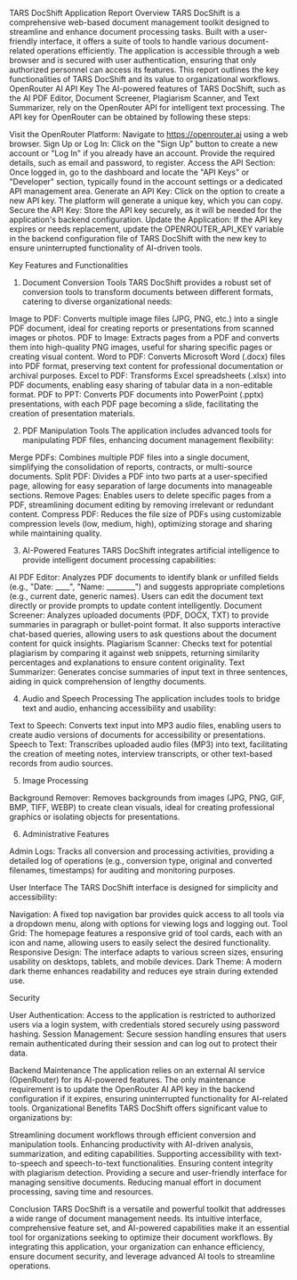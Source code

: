TARS DocShift Application Report
Overview
TARS DocShift is a comprehensive web-based document management toolkit designed to streamline and enhance document processing tasks. Built with a user-friendly interface, it offers a suite of tools to handle various document-related operations efficiently. The application is accessible through a web browser and is secured with user authentication, ensuring that only authorized personnel can access its features. This report outlines the key functionalities of TARS DocShift and its value to organizational workflows.
OpenRouter AI API Key
The AI-powered features of TARS DocShift, such as the AI PDF Editor, Document Screener, Plagiarism Scanner, and Text Summarizer, rely on the OpenRouter API for intelligent text processing. The API key for OpenRouter can be obtained by following these steps:

Visit the OpenRouter Platform: Navigate to https://openrouter.ai using a web browser.
Sign Up or Log In: Click on the "Sign Up" button to create a new account or "Log In" if you already have an account. Provide the required details, such as email and password, to register.
Access the API Section: Once logged in, go to the dashboard and locate the "API Keys" or "Developer" section, typically found in the account settings or a dedicated API management area.
Generate an API Key: Click on the option to create a new API key. The platform will generate a unique key, which you can copy.
Secure the API Key: Store the API key securely, as it will be needed for the application's backend configuration.
Update the Application: If the API key expires or needs replacement, update the OPENROUTER_API_KEY variable in the backend configuration file of TARS DocShift with the new key to ensure uninterrupted functionality of AI-driven tools.

Key Features and Functionalities
1. Document Conversion Tools
TARS DocShift provides a robust set of conversion tools to transform documents between different formats, catering to diverse organizational needs:

Image to PDF: Converts multiple image files (JPG, PNG, etc.) into a single PDF document, ideal for creating reports or presentations from scanned images or photos.
PDF to Image: Extracts pages from a PDF and converts them into high-quality PNG images, useful for sharing specific pages or creating visual content.
Word to PDF: Converts Microsoft Word (.docx) files into PDF format, preserving text content for professional documentation or archival purposes.
Excel to PDF: Transforms Excel spreadsheets (.xlsx) into PDF documents, enabling easy sharing of tabular data in a non-editable format.
PDF to PPT: Converts PDF documents into PowerPoint (.pptx) presentations, with each PDF page becoming a slide, facilitating the creation of presentation materials.

2. PDF Manipulation Tools
The application includes advanced tools for manipulating PDF files, enhancing document management flexibility:

Merge PDFs: Combines multiple PDF files into a single document, simplifying the consolidation of reports, contracts, or multi-source documents.
Split PDF: Divides a PDF into two parts at a user-specified page, allowing for easy separation of large documents into manageable sections.
Remove Pages: Enables users to delete specific pages from a PDF, streamlining document editing by removing irrelevant or redundant content.
Compress PDF: Reduces the file size of PDFs using customizable compression levels (low, medium, high), optimizing storage and sharing while maintaining quality.

3. AI-Powered Features
TARS DocShift integrates artificial intelligence to provide intelligent document processing capabilities:

AI PDF Editor: Analyzes PDF documents to identify blank or unfilled fields (e.g., "Date: ____", "Name: ________") and suggests appropriate completions (e.g., current date, generic names). Users can edit the document text directly or provide prompts to update content intelligently.
Document Screener: Analyzes uploaded documents (PDF, DOCX, TXT) to provide summaries in paragraph or bullet-point format. It also supports interactive chat-based queries, allowing users to ask questions about the document content for quick insights.
Plagiarism Scanner: Checks text for potential plagiarism by comparing it against web snippets, returning similarity percentages and explanations to ensure content originality.
Text Summarizer: Generates concise summaries of input text in three sentences, aiding in quick comprehension of lengthy documents.

4. Audio and Speech Processing
The application includes tools to bridge text and audio, enhancing accessibility and usability:

Text to Speech: Converts text input into MP3 audio files, enabling users to create audio versions of documents for accessibility or presentations.
Speech to Text: Transcribes uploaded audio files (MP3) into text, facilitating the creation of meeting notes, interview transcripts, or other text-based records from audio sources.

5. Image Processing

Background Remover: Removes backgrounds from images (JPG, PNG, GIF, BMP, TIFF, WEBP) to create clean visuals, ideal for creating professional graphics or isolating objects for presentations.

6. Administrative Features

Admin Logs: Tracks all conversion and processing activities, providing a detailed log of operations (e.g., conversion type, original and converted filenames, timestamps) for auditing and monitoring purposes.

User Interface
The TARS DocShift interface is designed for simplicity and accessibility:

Navigation: A fixed top navigation bar provides quick access to all tools via a dropdown menu, along with options for viewing logs and logging out.
Tool Grid: The homepage features a responsive grid of tool cards, each with an icon and name, allowing users to easily select the desired functionality.
Responsive Design: The interface adapts to various screen sizes, ensuring usability on desktops, tablets, and mobile devices.
Dark Theme: A modern dark theme enhances readability and reduces eye strain during extended use.

Security

User Authentication: Access to the application is restricted to authorized users via a login system, with credentials stored securely using password hashing.
Session Management: Secure session handling ensures that users remain authenticated during their session and can log out to protect their data.

Backend Maintenance
The application relies on an external AI service (OpenRouter) for its AI-powered features. The only maintenance requirement is to update the OpenRouter AI API key in the backend configuration if it expires, ensuring uninterrupted functionality for AI-related tools.
Organizational Benefits
TARS DocShift offers significant value to organizations by:

Streamlining document workflows through efficient conversion and manipulation tools.
Enhancing productivity with AI-driven analysis, summarization, and editing capabilities.
Supporting accessibility with text-to-speech and speech-to-text functionalities.
Ensuring content integrity with plagiarism detection.
Providing a secure and user-friendly interface for managing sensitive documents.
Reducing manual effort in document processing, saving time and resources.

Conclusion
TARS DocShift is a versatile and powerful toolkit that addresses a wide range of document management needs. Its intuitive interface, comprehensive feature set, and AI-powered capabilities make it an essential tool for organizations seeking to optimize their document workflows. By integrating this application, your organization can enhance efficiency, ensure document security, and leverage advanced AI tools to streamline operations.